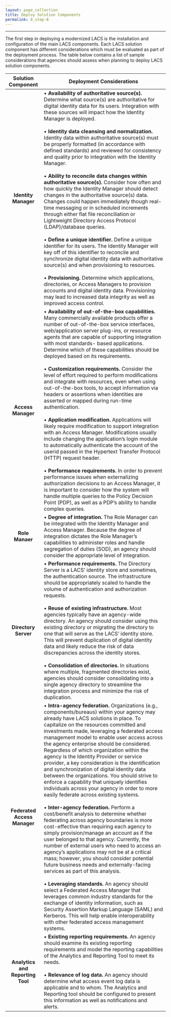 ```yaml
---
layout: page_collection
title: Deploy Solution Components
permalink: 8_step-8
---
```

<script>
$(function() {
  $( "#accordion" ).accordion({
    heightStyle: "content",
    collapsible: "true",
    active: "false"
  });
});
</script>

<script src="https://use.fontawesome.com/e20c671b68.js"></script>
-----------------------------------------------------------

The first step in deploying a modernized LACS is the installation and configuration of the main LACS components. Each LACS solution component has different considerations which must be evaluated as part of the deployment process. The table below contains a list of sample considerations that agencies should assess when planning to deploy LACS solution components.

| <center> Solution Component </center> | <center>Deployment Considerations </center> |
|:-------------------------------------:|-----------------------------------|
| **Identity Manager** | • **Availability of authoritative source(s).** Determine what source(s) are authoritative for digital identity data for its users. Integration with these sources will impact how the Identity Manager is deployed. <br><br> • **Identity data cleansing and normalization.** Identity data within authoritative source(s) must be properly formatted (in accordance with defined standards) and reviewed for consistency and quality prior to integration with the Identity Manager. <br><br> • **Ability to reconcile data changes within authoritative source(s).** Consider how often and how quickly the Identity Manager should detect changes in the authoritative source(s) data. Changes could happen immediately though real-time messaging or in scheduled increments through either flat file reconciliation or Lightweight Directory Access Protocol (LDAP)/database queries. <br><br> • **Define a unique identifier.** Define a unique identifier for its users. The Identity Manager will key off of this identifier to reconcile and synchronize digital identity data with authoritative source(s) and when provisioning to resources. <br><br> • **Provisioning.** Determine which applications, directories, or Access Managers to provision accounts and digital identity data. Provisioning may lead to increased data integrity as well as improved access control. |
| **Access Manager** | • **Availability of out-of-the-box capabilities.** Many commercially available products offer a number of out-of-the-box service interfaces, web/application server plug-ins, or resource agents that are capable of supporting integration with most standards- based applications. Determine which of these capabilities should be deployed based on its requirements. <br><br> • **Customization requirements.** Consider the level of effort required to perform modifications and integrate with resources, even when using out-of-the-box tools, to accept information via headers or assertions when identities are asserted or mapped during run-time authentication. <br><br> • **Application modification.** Applications will likely require modification to support integration with an Access Manager. Modifications usually include changing the application’s login module to automatically authenticate the account of the userid passed in the Hypertext Transfer Protocol (HTTP) request header. <br><br> • **Performance requirements.** In order to prevent performance issues when externalizing authorization decisions to an Access Manager, it is important to consider how the system will handle multiple queries to the Policy Decision Point (PDP), as well as a PDP’s ability to handle complex queries. |
| **Role Manaer** | • **Degree of integration.** The Role Manager can be integrated with the Identity Manager and Access Manager. Because the degree of integration dictates the Role Manager’s capabilities to administer roles and handle segregation of duties (SOD), an agency should consider the appropriate level of integration.
| **Directory Server** | • **Performance requirements.** The Directory Server is a LACS’ identity store and sometimes, the authentication source. The infrastructure  should  be appropriately scaled to handle the volume of authentication and authorization requests. <br><br> •	**Reuse of existing infrastructure.** Most agencies typically have an agency-wide directory. An agency should consider using this existing directory or migrating the directory to one that will serve as the LACS’ identity store. This will prevent duplication of digital identity data and likely reduce the risk of data discrepancies across the identity stores. <br><br> • **Consolidation of directories.** In situations where multiple, fragmented directories exist, agencies should consider consolidating into a single agency directory to streamline the integration process and minimize the risk of duplication. |
| **Federated Access Manager** | • **Intra-agency federation.** Organizations (e.g., components/bureaus) within your agency may already have LACS solutions in place. To capitalize on the resources committed and investments made, leveraging a federated access management model to enable user access across the agency enterprise should be considered. Regardless of which organization within the agency is the Identity Provider or service provider, a key consideration is the identification and synchronization of digital identity data between the organizations. You should strive to enforce a capability that uniquely identifies individuals across your agency in order to more easily federate across existing systems. <br><br> • **Inter-agency federation.** Perform a cost/benefit analysis to determine whether federating across agency boundaries is more cost-effective than requiring each agency to simply provision/manage an account as if the user belonged to that agency. Currently, the number of external users who need to access an agency’s applications may not be at a critical mass; however, you should consider potential future business needs and externally-facing services as part of this analysis. <br><br> • **Leveraging standards.** An agency should select a Federated Access Manager that leverages common industry standards for the exchange of identity information, such as Security Assertion Markup Language (SAML) and Kerberos. This will help enable interoperability with other federated access management systems. | 
| **Analytics and Reporting Tool** | •	**Existing reporting requirements.** An agency should examine its existing reporting requirements and model the reporting capabilities of the Analytics and Reporting Tool to meet its needs. <br><br> • **Relevance of log data.** An agency should determine what access event log data is applicable and to whom. The Analytics and Reporting tool should be configured to present this information as well as notifications and alerts. |























